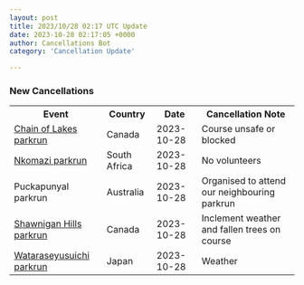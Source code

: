 ```yaml
---
layout: post
title: 2023/10/28 02:17 UTC Update
date: 2023-10-28 02:17:05 +0000
author: Cancellations Bot
category: 'Cancellation Update'

---
```


<h3>New Cancellations</h3>
<div class='hscrollable'>
<table style='width: 100%'>
    <tr>
        <th>Event</th>
        <th>Country</th>
        <th>Date</th>
        <th>Cancellation Note</th>
    </tr>
    <tr>
        <td><a href="https://www.parkrun.ca/chainoflakes">Chain of Lakes parkrun</a></td>
        <td>Canada</td>
        <td>2023-10-28</td>
        <td>Course unsafe or blocked</td>
    </tr>
    <tr>
        <td><a href="https://www.parkrun.co.za/nkomazi">Nkomazi parkrun</a></td>
        <td>South Africa</td>
        <td>2023-10-28</td>
        <td>No volunteers</td>
    </tr>
    <tr>
        <td>Puckapunyal parkrun</td>
        <td>Australia</td>
        <td>2023-10-28</td>
        <td>Organised to attend our neighbouring parkrun</td>
    </tr>
    <tr>
        <td><a href="https://www.parkrun.ca/shawniganhills">Shawnigan Hills parkrun</a></td>
        <td>Canada</td>
        <td>2023-10-28</td>
        <td>Inclement weather and fallen trees on course</td>
    </tr>
    <tr>
        <td><a href="https://www.parkrun.jp/wataraseyusuichi">Wataraseyusuichi parkrun</a></td>
        <td>Japan</td>
        <td>2023-10-28</td>
        <td>Weather</td>
    </tr>
</table>
</div>
